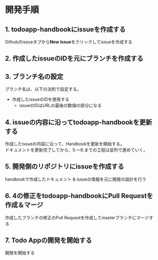 # 開発手順

## 1. todoapp-handbookにissueを作成する
Githubのissueタブから**New Issue**をクリックしてissueを作成する

## 2. 作成したissueのIDを元にブランチを作成する

## 3. ブランチ名の設定
ブランチ名は、以下の法則で設定する。
- 作成したissueのIDを使用する
  - issueのIDはURLの最後の数値の部分になる

## 4. issueの内容に沿ってtodoapp-handbookを更新する
作成したissueの内容に沿って、Handbookを更新を開始する。  
ドキュメントを更新完了してから、5.〜8.までの工程は並列で進めていく。

## 5. 開発側のリポジトリにissueを作成する
handbookで作成したドキュメント & issueの情報を元に開発の設計を行う

## 6. 4の修正をtodoapp-handbookにPull Requestを作成＆マージ
作成したブランチの修正のPull Requestを作成してmasterブランチにマージする

## 7. Todo Appの開発を開始する
開発を開始する

